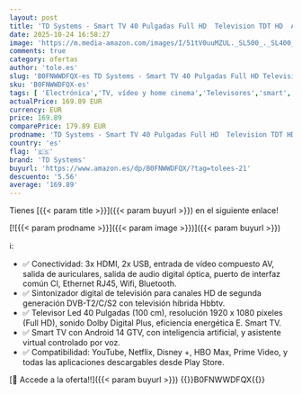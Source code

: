 ```yaml
---
layout: post
title: 'TD Systems - Smart TV 40 Pulgadas Full HD  Television TDT HD  Android 11 GTV  Modelo 2025  Televisor con 3 años de garantía - PRIME40C21GLE'
date: 2025-10-24 16:58:27
image: 'https://m.media-amazon.com/images/I/51tV0uuMZUL._SL500_._SL400_.jpg'
comments: true
category: ofertas
author: 'tole.es'
slug: 'B0FNWWDFQX-es TD Systems - Smart TV 40 Pulgadas Full HD Television TDT...'
sku: 'B0FNWWDFQX-es'
tags: [ 'Electrónica','TV, vídeo y home cinema','Televisores','smart','td systems','television','televisor','tv','🇪🇸', ]
actualPrice: 169.89 EUR
currency: EUR
price: 169.89
comparePrice: 179.89 EUR
prodname: 'TD Systems - Smart TV 40 Pulgadas Full HD  Television TDT HD  Android 11 GTV  Modelo 2025  Televisor con 3 años de garantía - PRIME40C21GLE'
country: 'es'
flag: '🇪🇸'
brand: 'TD Systems'
buyurl: 'https://www.amazon.es/dp/B0FNWWDFQX/?tag=tolees-21'
descuento: '5.56'
average: '169.89'
---
```


Tienes [{{< param title >}}]({{< param buyurl >}}) en el siguiente enlace!

[![{{< param prodname >}}]({{< param image >}})]({{< param buyurl >}})

ℹ️:

- ✅ Conectividad: 3x HDMI, 2x USB, entrada de vídeo compuesto AV, salida de auriculares, salida de audio digital óptica, puerto de interfaz común CI, Ethernet RJ45, Wifi, Bluetooth.
- ✅ Sintonizador digital de televisión para canales HD de segunda generación DVB-T2/C/S2 con televisión híbrida Hbbtv.
- ✅ Televisor Led 40 Pulgadas (100 cm), resolución 1920 x 1080 píxeles (Full HD), sonido Dolby Digital Plus, eficiencia energética E. Smart TV.
- ✅ Smart TV con Android 14 GTV, con inteligencia artificial, y asistente virtual controlado por voz.
- ✅ Compatibilidad: YouTube, Netflix, Disney +, HBO Max, Prime Video, y todas las aplicaciones descargables desde Play Store.

[🛒 Accede a la oferta!!]({{< param buyurl >}})
{{<world>}}B0FNWWDFQX{{</world>}}
